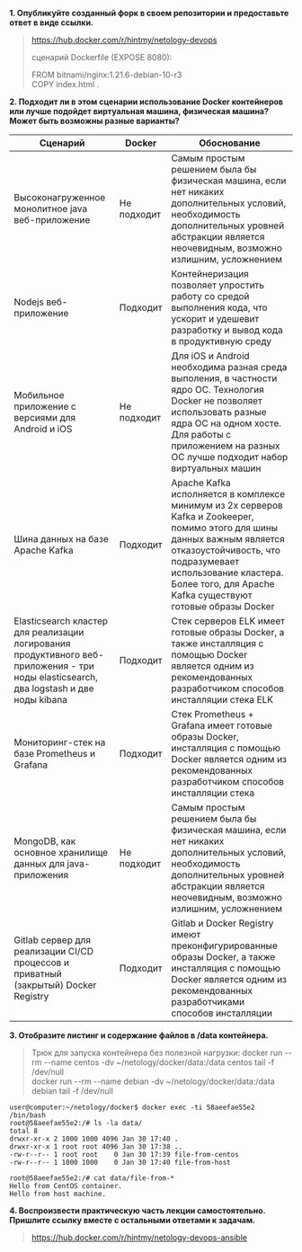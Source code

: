 **1. Опубликуйте созданный форк в своем репозитории и предоставьте ответ в виде ссылки.**  
> https://hub.docker.com/r/hintmy/netology-devops  
> 
> сценарий Dockerfile (EXPOSE 8080):
> 
> FROM bitnami/nginx:1.21.6-debian-10-r3  
> COPY index.html .  

**2. Подходит ли в этом сценарии использование Docker контейнеров или лучше подойдет виртуальная машина, физическая машина? 
Может быть возможны разные варианты?**  

| Сценарий                                                                                                                               | Docker      | Обоснование                                                                                                                                                                                                                                             |
|----------------------------------------------------------------------------------------------------------------------------------------|-------------|---------------------------------------------------------------------------------------------------------------------------------------------------------------------------------------------------------------------------------------------------------|
| Высоконагруженное монолитное java веб-приложение                                                                                       | Не подходит | Самым простым решением была бы физическая машина, если нет никаких дополнительных условий, необходимость дополнительных уровней абстракции является неочевидным, возможно излишним, усложнением                                                         |
| Nodejs веб-приложение                                                                                                                  | Подходит    | Контейнеризация позволяет упростить работу со средой выполнения кода, что ускорит и удешевит разработку и вывод кода в продуктивную среду                                                                                                               |
| Мобильное приложение c версиями для Android и iOS                                                                                      | Не подходит | Для iOS и Android необходима разная среда выполения, в частности ядро ОС. Технология Docker не позволяет использовать разные ядра ОС на одном хосте. Для работы с приложением на разных ОС лучше подходит набор виртуальных машин                       |
| Шина данных на базе Apache Kafka                                                                                                       | Подходит    | Apache Kafka исполняется в комплексе минимум из 2х серверов Kafka и Zookeeper, помимо этого для шины данных важным является отказоустойчивость, что подразумевает использование кластера. Более того, для Apache Kafka существуют готовые образы Docker |
| Elasticsearch кластер для реализации логирования продуктивного веб-приложения - три ноды elasticsearch, два logstash и две ноды kibana | Подходит    | Стек серверов ELK имеет готовые образы Docker, а также инсталляция с помощью Docker является одним из рекомендованных разработчиком способов инсталляции стека ELK                                                                                      |
| Мониторинг-стек на базе Prometheus и Grafana                                                                                           | Подходит    | Стек Prometheus + Grafana имеет готовые образы Docker, инсталляция с помощью Docker является одним из рекомендованных разработчиком способов инсталляции стека                                                                                          |
| MongoDB, как основное хранилище данных для java-приложения                                                                             | Не подходит | Самым простым решением была бы физическая машина, если нет никаких дополнительных условий, необходимость дополнительных уровней абстракции является неочевидным, возможно излишним, усложнением                                                         |
| Gitlab сервер для реализации CI/CD процессов и приватный (закрытый) Docker Registry                                                    | Подходит    | Gitlab и Docker Registry имеют преконфигурированные образы Docker, а также инсталляция с помощью Docker является одним из рекомендованных разработчиками способов инсталляции                                                                           |

**3. Отобразите листинг и содержание файлов в /data контейнера.**  
> Трюк для запуска контейнера без полезной нагрузки:
> docker run --rm --name centos -dv ~/netology/docker/data:/data centos tail -f /dev/null  
> docker run --rm --name debian -dv ~/netology/docker/data:/data debian tail -f /dev/null  
```commandline
user@computer:~/netology/docker$ docker exec -ti 58aeefae55e2 /bin/bash
root@58aeefae55e2:/# ls -la data/
total 8
drwxr-xr-x 2 1000 1000 4096 Jan 30 17:40 .
drwxr-xr-x 1 root root 4096 Jan 30 17:38 ..
-rw-r--r-- 1 root root    0 Jan 30 17:39 file-from-centos
-rw-r--r-- 1 1000 1000    0 Jan 30 17:40 file-from-host

root@58aeefae55e2:/# cat data/file-from-*
Hello from CentOS container.
Hello from host machine.
```

**4. Воспроизвести практическую часть лекции самостоятельно. Пришлите ссылку вместе с остальными ответами к задачам.**  
> https://hub.docker.com/r/hintmy/netology-devops-ansible
